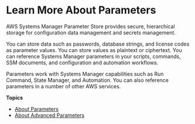 # Learn More About Parameters<a name="sysman-paramstore-about"></a>

AWS Systems Manager Parameter Store provides secure, hierarchical storage for configuration data management and secrets management\. 

You can store data such as passwords, database strings, and license codes as parameter values\. You can store values as plaintext or ciphertext\. You can reference Systems Manager parameters in your scripts, commands, SSM documents, and configuration and automation workflows\. 

Parameters work with Systems Manager capabilities such as Run Command, State Manager, and Automation\. You can also reference parameters in a number of other AWS services\. 

**Topics**
+ [About Parameters](parameter-store-about-examples.md)
+ [About Advanced Parameters](parameter-store-advanced-parameters.md)